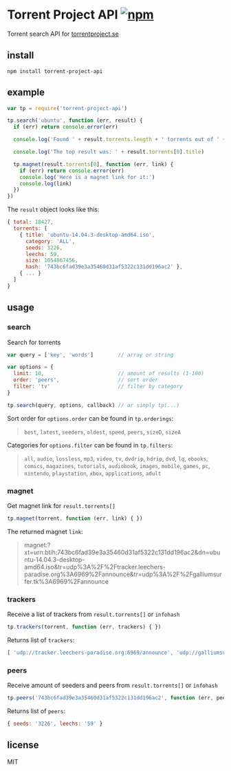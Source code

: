 # Torrent Project API [![npm][npm-image]][npm-url]

[npm-image]: https://img.shields.io/npm/v/torrent-project-api.svg
[npm-url]: https://www.npmjs.com/package/torrent-project-api

Torrent search API for [torrentproject.se](https://torrentproject.se)

## install

```
npm install torrent-project-api
```

## example

```js
var tp = require('torrent-project-api')

tp.search('ubuntu', function (err, result) {
  if (err) return console.error(err)

  console.log('Found ' + result.torrents.length + ' torrents out of ' + result.total + ' results.')

  console.log('The top result was: ' + result.torrents[0].title)

  tp.magnet(result.torrents[0], function (err, link) {
    if (err) return console.error(err)
    console.log('Here is a magnet link for it:')
    console.log(link)
  })
})
```

The `result` object looks like this:

```js
{ total: 18427,
  torrents: [
    { title: 'ubuntu-14.04.3-desktop-amd64.iso',
      category: 'ALL',
      seeds: 3226,
      leechs: 59,
      size: 1054867456,
      hash: '743bc6fad39e3a35460d31af5322c131dd196ac2' },
    { ... }
  ]
}
```

## usage

### search

Search for torrents

```js
var query = ['key', 'words']        // array or string

var options = {
  limit: 10,                        // amount of results (1-100)
  order: 'peers',                   // sort order
  filter: 'tv'                      // filter by category
}

tp.search(query, options, callback) // or simply tp(...)
```

Sort order for `options.order` can be found in `tp.orderings`:
> `best`, `latest`, `seeders`, `oldest`, `speed`, `peers`, `sizeD`, `sizeA`

Categories for `options.filter` can be found in `tp.filters`:
> `all`, `audio`, `lossless`, `mp3`, `video`, `tv`, `dvdrip`, `hdrip`, `dvd`, `lq`, `ebooks`, `comics`, `magazines`, `tutorials`, `audiobook`, `images`, `mobile`, `games`, `pc`, `nintendo`, `playstation`, `xbox`, `applications`, `adult`

### magnet

Get magnet link for `result.torrents[]`

```js
tp.magnet(torrent, function (err, link) { })
```

The returned magnet `link`:
> magnet:?xt=urn:btih:743bc6fad39e3a35460d31af5322c131dd196ac2&dn=ubuntu-14.04.3-desktop-amd64.iso&tr=udp%3A%2F%2Ftracker.leechers-paradise.org%3A6969%2Fannounce&tr=udp%3A%2F%2Fgalliumsurfer.tk%3A6969%2Fannounce

### trackers

Receive a list of trackers from `result.torrents[]` or `infohash`

```js
tp.trackers(torrent, function (err, trackers) { })
```

Returns list of `trackers`:
```js
[ 'udp://tracker.leechers-paradise.org:6969/announce', 'udp://galliumsurfer.tk:6969/announce', ... ]
```
### peers

Receive amount of seeders and peers from `result.torrents[]` or `infohash`

```js
tp.peers('743bc6fad39e3a35460d31af5322c131dd196ac2', function (err, peers) { })
```

Returns list of `peers`:
```js
{ seeds: '3226', leechs: '59' }
```

## license

MIT